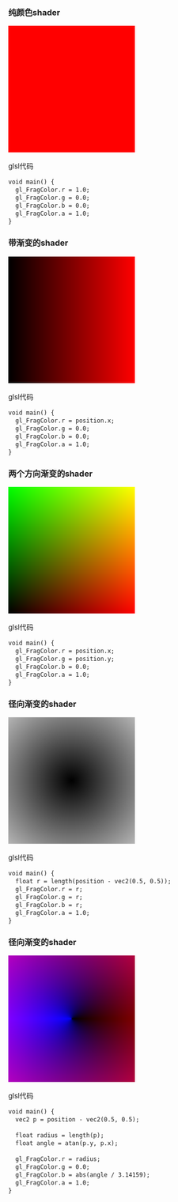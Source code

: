 
### 纯颜色shader

![img](https://github.com/chenxiao07/pixel-shader-collection/blob/master/shader/red.png)


glsl代码

```
void main() {
  gl_FragColor.r = 1.0;
  gl_FragColor.g = 0.0;
  gl_FragColor.b = 0.0;
  gl_FragColor.a = 1.0;
}
```



### 带渐变的shader

![img](https://github.com/chenxiao07/pixel-shader-collection/blob/master/shader/gradient.png)


glsl代码

```
void main() {
  gl_FragColor.r = position.x;
  gl_FragColor.g = 0.0;
  gl_FragColor.b = 0.0;
  gl_FragColor.a = 1.0;
}
```

### 两个方向渐变的shader

![img](https://github.com/chenxiao07/pixel-shader-collection/blob/master/shader/gradient2.png)


glsl代码

```
void main() {
  gl_FragColor.r = position.x;
  gl_FragColor.g = position.y;
  gl_FragColor.b = 0.0;
  gl_FragColor.a = 1.0;
}
```

### 径向渐变的shader

![img](https://github.com/chenxiao07/pixel-shader-collection/blob/master/shader/gradient3.png)

glsl代码

```
void main() {
  float r = length(position - vec2(0.5, 0.5));
  gl_FragColor.r = r;
  gl_FragColor.g = r;
  gl_FragColor.b = r;
  gl_FragColor.a = 1.0;
}
```

### 径向渐变的shader

![img](https://github.com/chenxiao07/pixel-shader-collection/blob/master/shader/gradient4.png)

glsl代码

```
void main() {
  vec2 p = position - vec2(0.5, 0.5);
  
  float radius = length(p);
  float angle = atan(p.y, p.x);
  
  gl_FragColor.r = radius;
  gl_FragColor.g = 0.0;
  gl_FragColor.b = abs(angle / 3.14159);
  gl_FragColor.a = 1.0;
}
```
